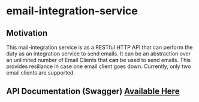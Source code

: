 # email-integration-service

## Motivation
This mail-integration service is as a RESTful HTTP API that can perform the duty as an integration service to send emails. It can be an abstraction over an unlimited number of Email Clients that **can** be used to send emails. This provides resiliance in case one email client goes down. Currently, only two email clients are supported.

## API Documentation (Swagger) [Available Here](https://github.com/samiurrehman92/mail-integration/tree/master/docs/api.yaml)